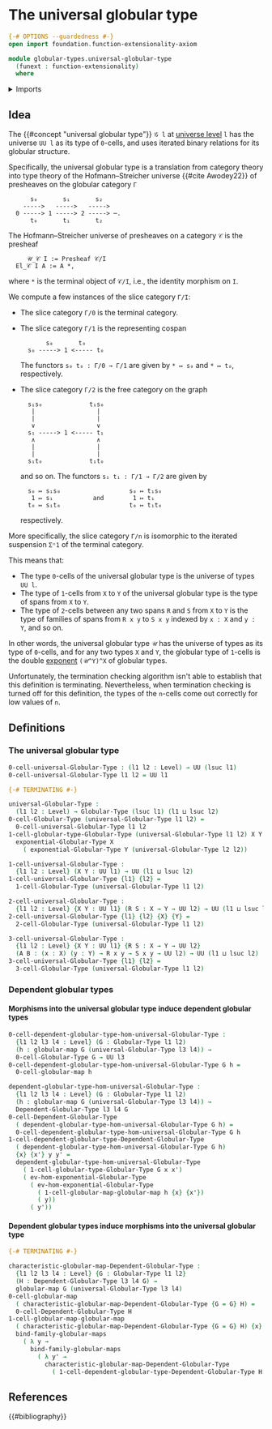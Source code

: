 # The universal globular type

```agda
{-# OPTIONS --guardedness #-}
open import foundation.function-extensionality-axiom

module globular-types.universal-globular-type
  (funext : function-extensionality)
  where
```

<details><summary>Imports</summary>

```agda
open import foundation.dependent-pair-types
open import foundation.spans
open import foundation.universe-levels

open import globular-types.dependent-globular-types funext
open import globular-types.exponentials-globular-types funext
open import globular-types.globular-maps funext
open import globular-types.globular-types
```

</details>

## Idea

The {{#concept "universal globular type"}} `𝒢 l` at
[universe level](foundation.universe-levels.md) `l` has the universe `UU l` as
its type of `0`-cells, and uses iterated binary relations for its globular
structure.

Specifically, the universal globular type is a translation from category theory
into type theory of the Hofmann–Streicher universe {{#cite Awodey22}} of
presheaves on the globular category `Γ`

```text
      s₀       s₁       s₂
    ----->   ----->   ----->
  0 -----> 1 -----> 2 -----> ⋯.
      t₀       t₁       t₂
```

The Hofmann–Streicher universe of presheaves on a category `𝒞` is the presheaf

```text
     𝒰_𝒞 I := Presheaf 𝒞/I
  El_𝒞 I A := A *,
```

where `*` is the terminal object of `𝒞/I`, i.e., the identity morphism on `I`.

We compute a few instances of the slice category `Γ/I`:

- The slice category `Γ/0` is the terminal category.
- The slice category `Γ/1` is the representing cospan

  ```text
         s₀       t₀
    s₀ -----> 1 <----- t₀
  ```

  The functors `s₀ t₀ : Γ/0 → Γ/1` are given by `* ↦ s₀` and `* ↦ t₀`,
  respectively.

- The slice category `Γ/2` is the free category on the graph

  ```text
    s₁s₀             t₁s₀
     |                 |
     |                 |
     ∨                 ∨
    s₁ -----> 1 <----- t₁
     ∧                 ∧
     |                 |
     |                 |
    s₁t₀             t₁t₀
  ```

  and so on. The functors `s₁ t₁ : Γ/1 → Γ/2` are given by

  ```text
    s₀ ↦ s₁s₀                   s₀ ↦ t₁s₀
     1 ↦ s₁           and        1 ↦ t₁
    t₀ ↦ s₁t₀                   t₀ ↦ t₁t₀
  ```

  respectively.

More specifically, the slice category `Γ/n` is isomorphic to the iterated
suspension `Σⁿ1` of the terminal category.

This means that:

- The type `0`-cells of the universal globular type is the universe of types
  `UU l`.
- The type of `1`-cells from `X` to `Y` of the universal globular type is the
  type of spans from `X` to `Y`.
- The type of `2`-cells between any two spans `R` and `S` from `X` to `Y` is the
  type of families of spans from `R x y` to `S x y` indexed by `x : X` and
  `y : Y`, and so on.

In other words, the universal globular type `𝒰` has the universe of types as its
type of `0`-cells, and for any two types `X` and `Y`, the globular type of
`1`-cells is the double
[exponent](globular-types.exponentials-globular-types.md) `(𝒰^Y)^X` of globular
types.

Unfortunately, the termination checking algorithm isn't able to establish that
this definition is terminating. Nevertheless, when termination checking is
turned off for this definition, the types of the `n`-cells come out correctly
for low values of `n`.

## Definitions

### The universal globular type

```agda
0-cell-universal-Globular-Type : (l1 l2 : Level) → UU (lsuc l1)
0-cell-universal-Globular-Type l1 l2 = UU l1

{-# TERMINATING #-}

universal-Globular-Type :
  (l1 l2 : Level) → Globular-Type (lsuc l1) (l1 ⊔ lsuc l2)
0-cell-Globular-Type (universal-Globular-Type l1 l2) =
  0-cell-universal-Globular-Type l1 l2
1-cell-globular-type-Globular-Type (universal-Globular-Type l1 l2) X Y =
  exponential-Globular-Type X
    ( exponential-Globular-Type Y (universal-Globular-Type l2 l2))

1-cell-universal-Globular-Type :
  {l1 l2 : Level} (X Y : UU l1) → UU (l1 ⊔ lsuc l2)
1-cell-universal-Globular-Type {l1} {l2} =
  1-cell-Globular-Type (universal-Globular-Type l1 l2)

2-cell-universal-Globular-Type :
  {l1 l2 : Level} {X Y : UU l1} (R S : X → Y → UU l2) → UU (l1 ⊔ lsuc l2)
2-cell-universal-Globular-Type {l1} {l2} {X} {Y} =
  2-cell-Globular-Type (universal-Globular-Type l1 l2)

3-cell-universal-Globular-Type :
  {l1 l2 : Level} {X Y : UU l1} {R S : X → Y → UU l2}
  (A B : (x : X) (y : Y) → R x y → S x y → UU l2) → UU (l1 ⊔ lsuc l2)
3-cell-universal-Globular-Type {l1} {l2} =
  3-cell-Globular-Type (universal-Globular-Type l1 l2)
```

### Dependent globular types

#### Morphisms into the universal globular type induce dependent globular types

```agda
0-cell-dependent-globular-type-hom-universal-Globular-Type :
  {l1 l2 l3 l4 : Level} (G : Globular-Type l1 l2)
  (h : globular-map G (universal-Globular-Type l3 l4)) →
  0-cell-Globular-Type G → UU l3
0-cell-dependent-globular-type-hom-universal-Globular-Type G h =
  0-cell-globular-map h

dependent-globular-type-hom-universal-Globular-Type :
  {l1 l2 l3 l4 : Level} (G : Globular-Type l1 l2)
  (h : globular-map G (universal-Globular-Type l3 l4)) →
  Dependent-Globular-Type l3 l4 G
0-cell-Dependent-Globular-Type
  ( dependent-globular-type-hom-universal-Globular-Type G h) =
  0-cell-dependent-globular-type-hom-universal-Globular-Type G h
1-cell-dependent-globular-type-Dependent-Globular-Type
  ( dependent-globular-type-hom-universal-Globular-Type G h)
  {x} {x'} y y' =
  dependent-globular-type-hom-universal-Globular-Type
    ( 1-cell-globular-type-Globular-Type G x x')
    ( ev-hom-exponential-Globular-Type
      ( ev-hom-exponential-Globular-Type
        ( 1-cell-globular-map-globular-map h {x} {x'})
        ( y))
      ( y'))
```

#### Dependent globular types induce morphisms into the universal globular type

```agda
{-# TERMINATING #-}

characteristic-globular-map-Dependent-Globular-Type :
  {l1 l2 l3 l4 : Level} {G : Globular-Type l1 l2}
  (H : Dependent-Globular-Type l3 l4 G) →
  globular-map G (universal-Globular-Type l3 l4)
0-cell-globular-map
  ( characteristic-globular-map-Dependent-Globular-Type {G = G} H) =
  0-cell-Dependent-Globular-Type H
1-cell-globular-map-globular-map
  ( characteristic-globular-map-Dependent-Globular-Type {G = G} H) {x} {x'} =
  bind-family-globular-maps
    ( λ y →
      bind-family-globular-maps
        ( λ y' →
          characteristic-globular-map-Dependent-Globular-Type
            ( 1-cell-dependent-globular-type-Dependent-Globular-Type H y y')))
```

## References

{{#bibliography}}
